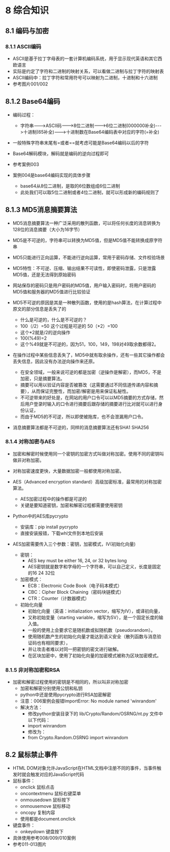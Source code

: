 # 8 综合知识
## 8.1 编码与加密
### 8.1.1 ASCII编码
- ASCII是基于拉丁字母表的一套计算机编码系统，用于显示现代英语和其它西欧语言
- 实际是约定了字符和二进制的映射关系，可以看做二进制与拉丁字符的映射表
- ASCII编码中：拉丁字符和常用符号可以映射为二进制，十进制和十六进制
- 参考图片001/002

## 8.1.2 Base64编码
- 编码过程：
    - 字符串--->ASCII码--->8位二进制--->6位二进制(000000补全)--->十进制(65补全)--->十进制数在Base64编码表中对应的字符(=补全)
- 一般特殊字符串末尾有=或者==就考虑可能是Base64编码以后的字符
- Base64解码模块，解码就是编码的逆向过程即可
- 参考案例003

- 案例004是base64编码实现的具体步骤
    - base64从8位二进制，是取的6位数组成6位二进制
    - 此处我们可以取5位二进制或者4位二进制，就可以形成新的编码规则了
    
## 8.1.3 MD5消息摘要算法
- MD5消息摘要算法一种广泛采用的散列函数，可以将任何长度的消息转换为128位的消息摘要（大小为16字节）
- MD5是不可逆的，字符串可以转换为MD5值，但是MD5值不能转换成原字符串 
- MD5只能进行正向运算，不能进行逆向运算，常用于密码存储、文件校验场景
- MD5特性：不可逆、压缩、输出结果不可读性，即使密码泄露，只是泄露MD5值，还是无法得到原始密码
- 网站保存的密码只是用户密码的MD5值，用户输入密码时，将用户密码的MD5值和服务器的MD5值进行比较验证

- MD5不可逆的原因是其是一种散列函数，使用的是hash算法，在计算过程中原文的部分信息是丢失了的
    - 什么是可逆的，什么是不可逆的？ 
    - 100（/2）=50 这个过程是可逆的  50（*2）=100
    - 这个*2就是/2的逆向操作  
    - 100(%49)=2
    - 这个%49就是不可逆的，因为51，100，149，198对49取余数都得2。
- 在操作过程中某些信息丢失了，MD5中就有取余操作，还有一些其它操作都会丢失信息，因此没有办法逆向操作来还原。
    - 在安全领域，一般来说可逆的都是加密（逆操作是解密），而MD5，不是加密，只是摘要算法。
    - 摘要可以用以验证内容是否被篡改（这需要通过不同信道传递内容和摘要），从而保证完整性，而加密/解密是用来保证私秘性。
    - 不可逆带来的好处是，在网站的用户口令可以以MD5摘要的方式存储，然后用户登录时输入的口令进行摘要后跟存储的摘要进行比对就可以进行身份认证，
    - 而由于MD5的不可逆，所以即使被拖库，也不会泄漏用户口令。
    
- 消息摘要算法都是不可逆的，同样的消息摘要算法还有SHA1 SHA256

### 8.1.4 对称加密与AES
- 加密和解密时候使用同一个密钥的加密方式叫做对称加密。使用不同的密钥叫做非对称加密。
- 对称加密速度更快，大量数据加密一般都使用对称加密。
- AES（Advanced encryption standard）高级加密标准，最常用的对称加密算法。
    - AES加密过程中的操作都是可逆的
    - 关键是要知道密钥，加密和解密过程都需要使用密钥
    
    
- Python中的AES库pycrypto
    - 安装库：pip install pycrypto 
    - 直接安装报错，下载whl文件到本地后安装
- AES加密需要传入三个参数：密钥，加密模式，IV(初始化向量)
    - 密钥：
        - AES key must be either 16, 24, or 32 bytes long
        - AES密钥就是数字和字母的一个字符串，可以自己定义，长度是固定的16 24 32位
    - 加密模式：
        - ECB：Electronic Code Book（电子码本模式） 
        - CBC：Cipher Block Chaining（密码块链模式） 
        - CTR：Counter（计数器模式）
    - 初始化向量
        - 初始化向量（英语：initialization vector，缩写为IV），或译初向量，
        - 又称初始变量（starting variable，缩写为SV），是一个固定长度的输入值。
        - 一般的使用上会要求它是随机数或拟随机数（pseudorandom）。
        - 使用随机数产生的初始化向量才能达到语义安全（散列函数与消息验证码也有相同要求），
        - 并让攻击者难以对同一把密钥的密文进行破解。
        - 在区块加密中，使用了初始化向量的加密模式被称为区块加密模式。
        
### 8.1.5 非对称加密和RSA
- 加密和解密过程使用的密钥是不相同的，所以叫非对称加密
    - 加密和解密分别使用公钥和私钥
    - python中还是使用pycrypto进行RSA加密解密
    - 注意：006案例会报错ImportError: No module named 'winrandom'
    - 解决方法：
        - 修改python安装目录下的 lib/Crypto/Random/OSRNG/nt.py 文件中以下代码：
        - import winrandom
        - 修改为：
        - from Crypto.Random.OSRNG import winrandom
        

## 8.2 鼠标禁止事件
- HTML DOM对象允许JavaScript在HTML文档中注册不同的事件，当事件触发时就会触发对应的JavaScript代码
- 鼠标事件：
    - onclick       鼠标点击
    - oncontextmenu 鼠标右键菜单
    - onmousedown   鼠标按下
    - onmousemove   鼠标移动
    - oncopy        复制内容
    - 使用都是document.onclick
- 键盘事件：
    - onkeydown     键盘按下
- 具体使用参考008/009/010案例
- 参考011-013图片

